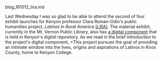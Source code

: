 blog_161012_lira.md

Last Wednesday I was so glad to be able to attend the second of four exhibit launches for Kenyon professor Clara Roman-Odio's public humanities project, *Latinos in Rural America* [(LiRA)](http://www.kenyon.edu/academics/departments-programs/latinoa-studies/lira/exhibit-information/). The material exhibit, currently in the Mt. Vernon Public Library, also has [a digital component](http://www.kenyon.edu/academics/departments-programs/latinoa-studies/lira/) that is held in Kenyon's digital repository. As we read in the brief introduction to the project's digital component, >This project pursues the goal of providing an intimate window into the lives, origins and aspirations of Latinos in Knox County, home to Kenyon College. 